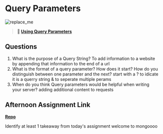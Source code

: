 # Query Parameters

![replace_me](https://codeworks.blob.core.windows.net/public/assets/img/illustrations/placeholder.svg)

> **📖 [Using Query Parameters](https://codeworksacademy.com/fs-student-guide/resources/wk5/01-Query-Parameters)**

## Questions

1. What is the purpose of a Query String?
To add information to a website by appending that information to the end of a url
2. What is the format of a query parameter? How does it start? How do you distinguish between one parameter and the next?
start with a ? to idicate it is a querry string & to seperate multiple perams
3. When do you think Query parameters would be helpful when writing your server?
adding additional content to requests
## Afternoon Assignment Link

**[Repo](https://github.com/AustinDye/burgerDB)**


Identify at least 1 takeaway from today's assignment
welcome to mongoooo
